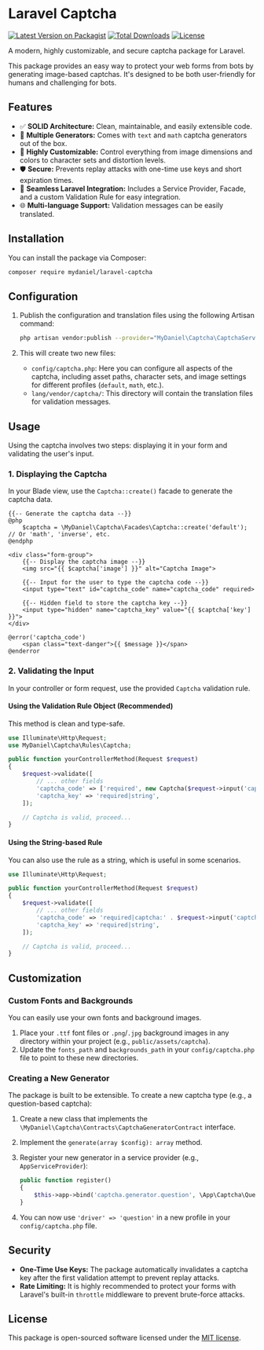 # Laravel Captcha

[![Latest Version on Packagist](https://img.shields.io/packagist/v/mydaniel/laravel-captcha.svg?style=flat-square)](https://packagist.org/packages/mydaniel/laravel-captcha)
[![Total Downloads](https://img.shields.io/packagist/dt/mydaniel/laravel-captcha.svg?style=flat-square)](https://packagist.org/packages/mydaniel/laravel-captcha)
[![License](https://img.shields.io/packagist/l/mydaniel/laravel-captcha.svg?style=flat-square)](https://github.com/daniyousefifar/laravel-captcha/blob/master/LICENSE)

A modern, highly customizable, and secure captcha package for Laravel.

This package provides an easy way to protect your web forms from bots by generating image-based captchas. It's designed to be both user-friendly for humans and challenging for bots.

## Features

- ✅ **SOLID Architecture:** Clean, maintainable, and easily extensible code.
- 🚀 **Multiple Generators:** Comes with `text` and `math` captcha generators out of the box.
- 🎨 **Highly Customizable:** Control everything from image dimensions and colors to character sets and distortion levels.
- 🛡️ **Secure:** Prevents replay attacks with one-time use keys and short expiration times.
- 🔌 **Seamless Laravel Integration:** Includes a Service Provider, Facade, and a custom Validation Rule for easy integration.
- 🌐 **Multi-language Support:** Validation messages can be easily translated.

## Installation

You can install the package via Composer:

```bash
composer require mydaniel/laravel-captcha
````

## Configuration

1.  Publish the configuration and translation files using the following Artisan command:

    ```bash
    php artisan vendor:publish --provider="MyDaniel\Captcha\CaptchaServiceProvider"
    ```

2.  This will create two new files:

    - `config/captcha.php`: Here you can configure all aspects of the captcha, including asset paths, character sets, and image settings for different profiles (`default`, `math`, etc.).
    - `lang/vendor/captcha/`: This directory will contain the translation files for validation messages.

## Usage

Using the captcha involves two steps: displaying it in your form and validating the user's input.

### 1\. Displaying the Captcha

In your Blade view, use the `Captcha::create()` facade to generate the captcha data.

```blade
{{-- Generate the captcha data --}}
@php
    $captcha = \MyDaniel\Captcha\Facades\Captcha::create('default'); // Or 'math', 'inverse', etc.
@endphp

<div class="form-group">
    {{-- Display the captcha image --}}
    <img src="{{ $captcha['image'] }}" alt="Captcha Image">

    {{-- Input for the user to type the captcha code --}}
    <input type="text" id="captcha_code" name="captcha_code" required>

    {{-- Hidden field to store the captcha key --}}
    <input type="hidden" name="captcha_key" value="{{ $captcha['key'] }}">
</div>

@error('captcha_code')
    <span class="text-danger">{{ $message }}</span>
@enderror
```

### 2\. Validating the Input

In your controller or form request, use the provided `Captcha` validation rule.

#### Using the Validation Rule Object (Recommended)

This method is clean and type-safe.

```php
use Illuminate\Http\Request;
use MyDaniel\Captcha\Rules\Captcha;

public function yourControllerMethod(Request $request)
{
    $request->validate([
        // ... other fields
        'captcha_code' => ['required', new Captcha($request->input('captcha_key'), 'default')],
        'captcha_key' => 'required|string',
    ]);

    // Captcha is valid, proceed...
}
```

#### Using the String-based Rule

You can also use the rule as a string, which is useful in some scenarios.

```php
use Illuminate\Http\Request;

public function yourControllerMethod(Request $request)
{
    $request->validate([
        // ... other fields
        'captcha_code' => 'required|captcha:' . $request->input('captcha_key') . ',default',
        'captcha_key' => 'required|string',
    ]);

    // Captcha is valid, proceed...
}
```

## Customization

### Custom Fonts and Backgrounds

You can easily use your own fonts and background images.

1.  Place your `.ttf` font files or `.png`/`.jpg` background images in any directory within your project (e.g., `public/assets/captcha`).
2.  Update the `fonts_path` and `backgrounds_path` in your `config/captcha.php` file to point to these new directories.

### Creating a New Generator

The package is built to be extensible. To create a new captcha type (e.g., a question-based captcha):

1.  Create a new class that implements the `\MyDaniel\Captcha\Contracts\CaptchaGeneratorContract` interface.

2.  Implement the `generate(array $config): array` method.

3.  Register your new generator in a service provider (e.g., `AppServiceProvider`):

    ```php
    public function register()
    {
        $this->app->bind('captcha.generator.question', \App\Captcha\QuestionGenerator::class);
    }
    ```

4.  You can now use `'driver' => 'question'` in a new profile in your `config/captcha.php` file.

## Security

- **One-Time Use Keys:** The package automatically invalidates a captcha key after the first validation attempt to prevent replay attacks.
- **Rate Limiting:** It is highly recommended to protect your forms with Laravel's built-in `throttle` middleware to prevent brute-force attacks.

## License

This package is open-sourced software licensed under the [MIT license](https://opensource.org/licenses/MIT).
